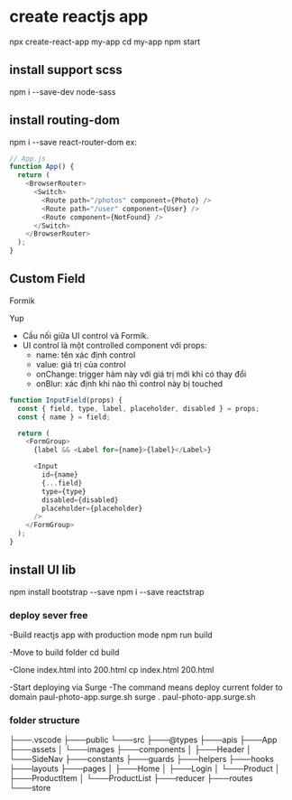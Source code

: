 # create reactjs app

npx create-react-app my-app
cd my-app
npm start

## install support scss

npm i --save-dev node-sass

## install routing-dom

npm i --save react-router-dom
ex:

```js
// App.js
function App() {
  return (
    <BrowserRouter>
      <Switch>
        <Route path="/photos" component={Photo} />
        <Route path="/user" component={User} />
        <Route component={NotFound} />
      </Switch>
    </BrowserRouter>
  );
}
```

## Custom Field

Formik

Yup

- Cầu nối giữa UI control và Formik.
- UI control là một controlled component với props:
  - name: tên xác định control
  - value: giá trị của control
  - onChange: trigger hàm này với giá trị mới khi có thay đổi
  - onBlur: xác định khi nào thì control này bị touched

```js
function InputField(props) {
  const { field, type, label, placeholder, disabled } = props;
  const { name } = field;

  return (
    <FormGroup>
      {label && <Label for={name}>{label}</Label>}

      <Input
        id={name}
        {...field}
        type={type}
        disabled={disabled}
        placeholder={placeholder}
      />
    </FormGroup>
  );
}
```

## install UI lib

npm install bootstrap --save
npm i --save reactstrap

### deploy sever free

-Build reactjs app with production mode
npm run build

-Move to build folder
cd build

-Clone index.html into 200.html
cp index.html 200.html

-Start deploying via Surge
-The command means deploy current folder to domain paul-photo-app.surge.sh
surge . paul-photo-app.surge.sh

### folder structure

├───.vscode
├───public
└───src
├───@types
├───apis
├───App
├───assets
│ └───images
├───components
│ ├───Header
│ └───SideNav
├───constants
├───guards
├───helpers
├───hooks
├───layouts
├───pages
│ ├───Home
│ ├───Login
│ └───Product
│ ├───ProductItem
│ └───ProductList
├───reducer
├───routes
└───store
